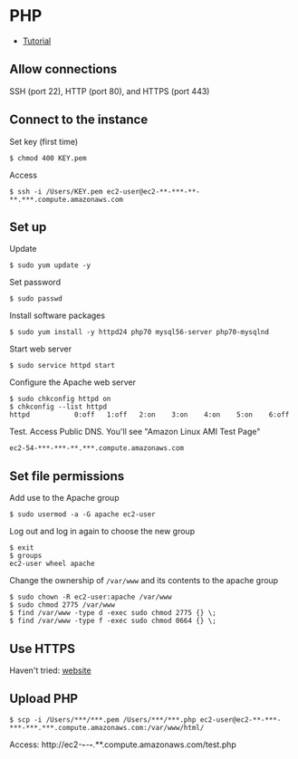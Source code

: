 # PHP
* [Tutorial](http://docs.aws.amazon.com/AWSEC2/latest/UserGuide/install-LAMP.html)

## Allow connections
SSH (port 22), HTTP (port 80), and HTTPS (port 443)

## Connect to the instance
Set key (first time)
```terminal
$ chmod 400 KEY.pem
```

Access
```terminal
$ ssh -i /Users/KEY.pem ec2-user@ec2-**-***-**-**.***.compute.amazonaws.com
```

## Set up

Update
```terminal
$ sudo yum update -y
```

Set password
```terminal
$ sudo passwd
```

Install software packages
```terminal
$ sudo yum install -y httpd24 php70 mysql56-server php70-mysqlnd
```

Start web server
```terminal
$ sudo service httpd start
```

Configure the Apache web server
```terminal
$ sudo chkconfig httpd on
$ chkconfig --list httpd
httpd           0:off   1:off   2:on    3:on    4:on    5:on    6:off
```

Test. Access Public DNS. You'll see "Amazon Linux AMI Test Page"
```
ec2-54-***-***-**.***.compute.amazonaws.com
```

## Set file permissions

Add use to the Apache group
```terminal
$ sudo usermod -a -G apache ec2-user
```

Log out and log in again to choose the new group
```terminal
$ exit
$ groups
ec2-user wheel apache
```

Change the ownership of `/var/www` and its contents to the apache group
```terminal
$ sudo chown -R ec2-user:apache /var/www
$ sudo chmod 2775 /var/www
$ find /var/www -type d -exec sudo chmod 2775 {} \;
$ find /var/www -type f -exec sudo chmod 0664 {} \;
```

## Use HTTPS
Haven't tried: [website](http://docs.aws.amazon.com/AWSEC2/latest/UserGuide/SSL-on-an-instance.html)

## Upload PHP
```terminal
$ scp -i /Users/***/***.pem /Users/***/***.php ec2-user@ec2-**-***-***-***.***.compute.amazonaws.com:/var/www/html/
```
Access: http://ec2-**-***-***-***.***.compute.amazonaws.com/test.php
